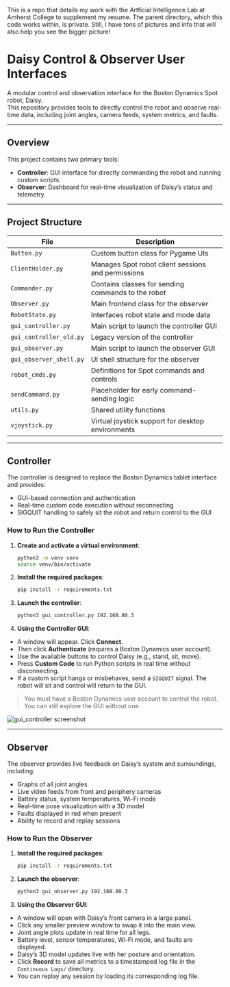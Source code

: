 This is a repo that details my work with the Artficial Intelligence Lab at Amherst College to supplement my resume. The parent directory, which this code works within, is private. 
Still, I have tons of pictures and info that will also help you see the bigger picture!

# Daisy Control & Observer User Interfaces

A modular control and observation interface for the Boston Dynamics Spot robot, Daisy.  
This repository provides tools to directly control the robot and observe real-time data, including joint angles, camera feeds, system metrics, and faults.

---

## Overview

This project contains two primary tools:

- **Controller**: GUI interface for directly commanding the robot and running custom scripts.
- **Observer**: Dashboard for real-time visualization of Daisy’s status and telemetry.

---

## Project Structure

| File | Description |
|------|-------------|
| `Button.py` | Custom button class for Pygame UIs |
| `ClientHolder.py` | Manages Spot robot client sessions and permissions |
| `Commander.py` | Contains classes for sending commands to the robot |
| `Observer.py` | Main frontend class for the observer |
| `RobotState.py` | Interfaces robot state and mode data |
| `gui_controller.py` | Main script to launch the controller GUI |
| `gui_controller_old.py` | Legacy version of the controller |
| `gui_observer.py` | Main script to launch the observer GUI |
| `gui_observer_shell.py` | UI shell structure for the observer |
| `robot_cmds.py` | Definitions for Spot commands and controls |
| `sendCommand.py` | Placeholder for early command-sending logic |
| `utils.py` | Shared utility functions |
| `vjoystick.py` | Virtual joystick support for desktop environments |

---

## Controller

The controller is designed to replace the Boston Dynamics tablet interface and provides:

- GUI-based connection and authentication
- Real-time custom code execution without reconnecting
- SIGQUIT handling to safely sit the robot and return control to the GUI

### How to Run the Controller

1. **Create and activate a virtual environment**:
   ```bash
   python3 -m venv venv
   source venv/bin/activate
2. **Install the required packages**:
   ```bash
   pip install -r requirements.txt
3. **Launch the controller**:
   ```bash
   python3 gui_controller.py 192.168.80.3
4. **Using the Controller GUI**:
- A window will appear. Click **Connect**.
- Then click **Authenticate** (requires a Boston Dynamics user account).
- Use the available buttons to control Daisy (e.g., stand, sit, move).
- Press **Custom Code** to run Python scripts in real time without disconnecting.
- If a custom script hangs or misbehaves, send a `SIGQUIT` signal. The robot will sit and control will return to the GUI.

> You must have a Boston Dynamics user account to control the robot.  
> You can still explore the GUI without one.

![gui_controller screenshot](gui_controller.png)

---

## Observer

The observer provides live feedback on Daisy’s system and surroundings, including:

- Graphs of all joint angles
- Live video feeds from front and periphery cameras
- Battery status, system temperatures, Wi-Fi mode
- Real-time pose visualization with a 3D model
- Faults displayed in red when present
- Ability to record and replay sessions

### How to Run the Observer

1. **Install the required packages**:
   ```bash
   pip install -r requirements.txt
2. **Launch the observer**:
   ```bash
   python3 gui_observer.py 192.168.80.3
3. **Using the Observer GUI**:

- A window will open with Daisy’s front camera in a large panel.
- Click any smaller preview window to swap it into the main view.
- Joint angle plots update in real time for all legs.
- Battery level, sensor temperatures, Wi-Fi mode, and faults are displayed.
- Daisy’s 3D model updates live with her posture and orientation.
- Click **Record** to save all metrics to a timestamped log file in the `Continuous Logs/` directory.
- You can replay any session by loading its corresponding log file.

